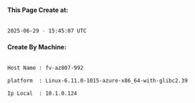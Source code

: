 
   
#### This Page Create at:

```bash

2025-06-29 - 15:45:07 UTC

```

#### Create By Machine:

```bash

Host Name : fv-az807-992

platform  : Linux-6.11.0-1015-azure-x86_64-with-glibc2.39

Ip Local  : 10.1.0.124

```

